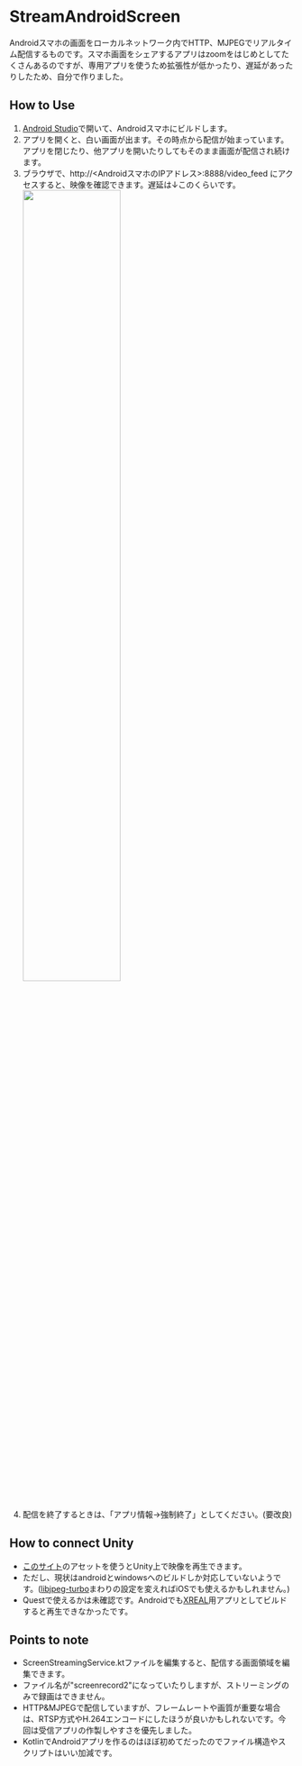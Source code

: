 # StreamAndroidScreen

Androidスマホの画面をローカルネットワーク内でHTTP、MJPEGでリアルタイム配信するものです。スマホ画面をシェアするアプリはzoomをはじめとしてたくさんあるのですが、専用アプリを使うため拡張性が低かったり、遅延があったりしたため、自分で作りました。

## How to Use
1. [Android Studio](https://developer.android.com/studio)で開いて、Androidスマホにビルドします。
2. アプリを開くと、白い画面が出ます。その時点から配信が始まっています。アプリを閉じたり、他アプリを開いたりしてもそのまま画面が配信され続けます。
3. ブラウザで、http://<AndroidスマホのIPアドレス>:8888/video_feed にアクセスすると、映像を確認できます。遅延は↓このくらいです。<img src="./img/VID_20240908_143652.gif" width="60%">
5. 配信を終了するときは、「アプリ情報→強制終了」としてください。(要改良)

## How to connect Unity
* [このサイト](https://hammmm.hatenablog.com/entry/2016/12/15/204514)のアセットを使うとUnity上で映像を再生できます。
* ただし、現状はandroidとwindowsへのビルドしか対応していないようです。([libjpeg-turbo](https://libjpeg-turbo.virtualgl.org/)まわりの設定を変えればiOSでも使えるかもしれません。)
* Questで使えるかは未確認です。Androidでも[XREAL](https://www.xreal.com/)用アプリとしてビルドすると再生できなかったです。

## Points to note
* ScreenStreamingService.ktファイルを編集すると、配信する画面領域を編集できます。
* ファイル名が"screenrecord2"になっていたりしますが、ストリーミングのみで録画はできません。
* HTTP&MJPEGで配信していますが、フレームレートや画質が重要な場合は、RTSP方式やH.264エンコードにしたほうが良いかもしれないです。今回は受信アプリの作製しやすさを優先しました。
* KotlinでAndroidアプリを作るのはほぼ初めてだったのでファイル構造やスクリプトはいい加減です。
